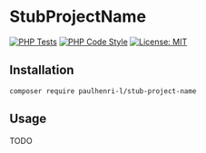 # StubProjectName

[![PHP Tests](https://github.com/paulhenri-l/stub-project-name/actions/workflows/php-tests.yml/badge.svg)](https://github.com/paulhenri-l/stub-project-name/actions/workflows/php-tests.yml)
[![PHP Code Style](https://github.com/paulhenri-l/stub-project-name/actions/workflows/php-code-style.yml/badge.svg)](https://github.com/paulhenri-l/stub-project-name/actions/workflows/php-code-style.yml)
[![License: MIT](https://img.shields.io/badge/License-MIT-blue.svg)](LICENSE)

## Installation

```
composer require paulhenri-l/stub-project-name
```

## Usage

TODO

